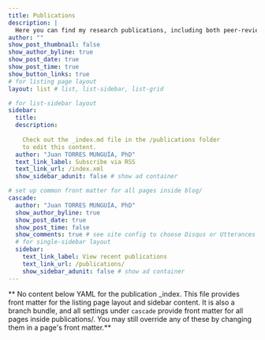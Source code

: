 ```yaml
---
title: Publications
description: |
  Here you can find my research publications, including both peer-reviewed and working papers with links to PDF files, data, and code.
author: ""
show_post_thumbnail: false
show_author_byline: true
show_post_date: true
show_post_time: true
show_button_links: true
# for listing page layout
layout: list # list, list-sidebar, list-grid

# for list-sidebar layout
sidebar: 
  title: 
  description: 
  
    Check out the _index.md file in the /publications folder 
    to edit this content. 
  author: "Juan TORRES MUNGUÍA, PhD"
  text_link_label: Subscribe via RSS
  text_link_url: /index.xml
  show_sidebar_adunit: false # show ad container

# set up common front matter for all pages inside blog/
cascade:
  author: "Juan TORRES MUNGUÍA, PhD"
  show_author_byline: true
  show_post_date: true
  show_post_time: false
  show_comments: true # see site config to choose Disqus or Utterances
  # for single-sidebar layout
  sidebar:
    text_link_label: View recent publications
    text_link_url: /publications/
    show_sidebar_adunit: false # show ad container
---
```


** No content below YAML for the publication _index. This file provides front matter for the listing page layout and sidebar content. It is also a branch bundle, and all settings under `cascade` provide front matter for all pages inside publications/. You may still override any of these by changing them in a page's front matter.**
